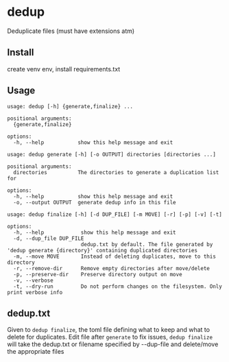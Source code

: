 # dedup
Deduplicate files (must have extensions atm)

## Install
create venv env, install requirements.txt

## Usage
```
usage: dedup [-h] {generate,finalize} ...

positional arguments:
  {generate,finalize}

options:
  -h, --help           show this help message and exit
```
```
usage: dedup generate [-h] [-o OUTPUT] directories [directories ...]

positional arguments:
  directories          The directories to generate a duplication list for

options:
  -h, --help           show this help message and exit
  -o, --output OUTPUT  generate dedup info in this file
```
```
usage: dedup finalize [-h] [-d DUP_FILE] [-m MOVE] [-r] [-p] [-v] [-t]

options:
  -h, --help            show this help message and exit
  -d, --dup_file DUP_FILE
                        dedup.txt by default. The file generated by 'dedup generate {directory}' containing duplicated directories
  -m, --move MOVE       Instead of deleting duplicates, move to this directory
  -r, --remove-dir      Remove empty directories after move/delete
  -p, --preserve-dir    Preserve directory output on move
  -v, --verbose
  -t, --dry-run         Do not perform changes on the filesystem. Only print verbose info
```

## dedup.txt
Given to `dedup finalize`, the toml file defining what to keep and what to delete for duplicates. Edit file after `generate` to fix issues, `dedup finalize` will take the dedup.txt or filename specified by --dup-file and delete/move the appropriate files